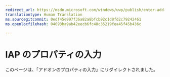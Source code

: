 ```yaml
---
redirect_url: https://msdn.microsoft.com/windows/uwp/publish/enter-add-on-properties
translationtype: Human Translation
ms.sourcegitcommit: 0edf45e997f36a82a8bfcb92c1d8fd2c79242461
ms.openlocfilehash: 04693ba9ab42eecb6fc48c35219fea45f45b436c

---
```


# IAP のプロパティの入力

このページは、「アドオンのプロパティの入力」にリダイレクトされました。


<!--HONumber=Aug16_HO3-->



